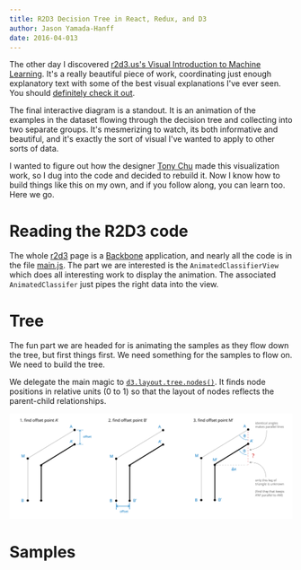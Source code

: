 ```yaml
---
title: R2D3 Decision Tree in React, Redux, and D3
author: Jason Yamada-Hanff
date: 2016-04-013
---
```


The other day I discovered
[r2d3.us's Visual Introduction to Machine Learning](r2d3). It's a
really beautiful piece of work, coordinating just enough explanatory
text with some of the best visual explanations I've ever seen. You
should [definitely check it out](r2d3).

The final interactive diagram is a standout. It is an animation of the
examples in the dataset flowing through the decision tree and
collecting into two separate groups. It's mesmerizing to watch, its
both informative and beautiful, and it's exactly the sort of visual
I've wanted to apply to other sorts of data.

I wanted to figure out how the designer [Tony Chu]() made this
visualization work, so I dug into the code and decided to rebuild
it. Now I know how to build things like this on my own, and if you
follow along, you can learn too. Here we go.

# Reading the R2D3 code

The whole [r2d3]() page is a [Backbone]() application, and nearly all
the code is in the file
[main.js](http://www.r2d3.us/static/pages/decision-trees-part-1/main.js). The
part we are interested is the `AnimatedClassifierView` which does all
interesting work to display the animation. The associated
`AnimatedClassifer` just pipes the right data into the view.

# Tree

The fun part we are headed for is animating the samples as they flow
down the tree, but first things first. We need something for the
samples to flow on. We need to build the tree.

We delegate the main magic to
[`d3.layout.tree.nodes()`](https://github.com/mbostock/d3/wiki/Tree-Layout#nodes). It
finds node positions in relative units (0 to 1) so that the layout of
nodes reflects the parent-child relationships.

![Making an angled path](angled_path.svg)

# Samples


[r2d3]: http://www.r2d3.us/visual-intro-to-machine-learning-part-1/
[Backbone]: http://backbonejs.org/
[Tony Chu]: http://tonyhschu.ca
